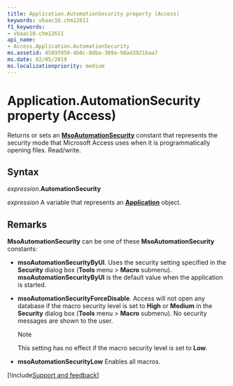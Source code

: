 ```yaml
---
title: Application.AutomationSecurity property (Access)
keywords: vbaac10.chm12611
f1_keywords:
- vbaac10.chm12611
api_name:
- Access.Application.AutomationSecurity
ms.assetid: 4589f050-4b0c-8dba-309a-98ad3921baa7
ms.date: 02/05/2019
ms.localizationpriority: medium
---
```



# Application.AutomationSecurity property (Access)

Returns or sets an **[MsoAutomationSecurity](office.msoautomationsecurity.md)** constant that represents the security mode that Microsoft Access uses when it is programmatically opening files. Read/write.


## Syntax

_expression_.**AutomationSecurity**

_expression_ A variable that represents an **[Application](Access.Application.md)** object.


## Remarks

**MsoAutomationSecurity** can be one of these **MsoAutomationSecurity** constants:

- **msoAutomationSecurityByUI**. Uses the security setting specified in the **Security** dialog box (**Tools** menu > **Macro** submenu). **msoAutomationSecurityByUI** is the default value when the application is started.

- **msoAutomationSecurityForceDisable**. Access will not open any database if the macro security level is set to **High** or **Medium** in the **Security** dialog box (**Tools** menu > **Macro** submenu). No security messages are shown to the user.

  > [!NOTE] 
  > This setting has no effect if the macro security level is set to **Low**.

- **msoAutomationSecurityLow** Enables all macros.



[!include[Support and feedback](~/includes/feedback-boilerplate.md)]